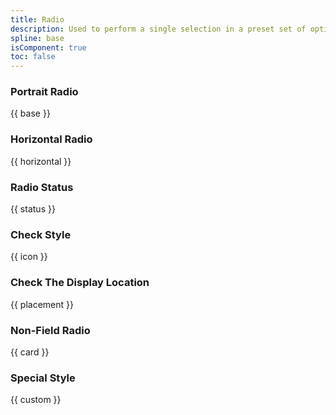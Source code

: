 ```yaml
---
title: Radio
description: Used to perform a single selection in a preset set of options and render the result of the selection.
spline: base
isComponent: true
toc: false
---
```


### Portrait Radio

{{ base }}

### Horizontal Radio

{{ horizontal }}

### Radio Status

{{ status }}

### Check Style

{{ icon }}

### Check The Display Location

{{ placement }}

### Non-Field Radio

{{ card }}

### Special Style

{{ custom }}
